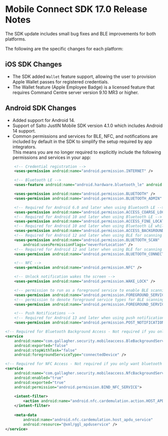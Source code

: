 # Mobile Connect SDK 17.0 Release Notes

The SDK update includes small bug fixes and BLE improvements for both platforms.  

The following are the specific changes for each platform:

## iOS SDK Changes

* The SDK added `Wallet` feature support, allowing the user to provision Apple Wallet passes for registered credentials.
* The Wallet feature (Apple Employee Badge) is a licensed feature that requires Command Centre server version 9.10 MR3 or higher.

## Android SDK Changes

* Added support for Android 14.
* Support of Salto JustIN Mobile SDK version 4.1.0 which includes Android 14 support.
* Common permissions and services for BLE, NFC, and notifications are included by default in the SDK to simplify the setup required by app integrators.  
This means you are no longer required to explicitly include the following permissions and services in your app:

```xml
    <!-- Credential registration -->
    <uses-permission android:name="android.permission.INTERNET" />

    <!-- Bluetooth LE -->
    <uses-feature android:name="android.hardware.bluetooth_le" android:required="true" />

    <uses-permission android:name="android.permission.BLUETOOTH" />
    <uses-permission android:name="android.permission.BLUETOOTH_ADMIN" />

    <!-- Required for Android 6.0 and later when using Bluetooth LE -->
    <uses-permission android:name="android.permission.ACCESS_COARSE_LOCATION" />
    <!-- Required for Android 10 and later when using Bluetooth LE -->
    <uses-permission android:name="android.permission.ACCESS_FINE_LOCATION" />
    <!-- Required for Android 10 and later when using Bluetooth LE while the app is not on-screen -->
    <uses-permission android:name="android.permission.ACCESS_BACKGROUND_LOCATION" />
    <!-- Required for Android 12 and later when using BLE for scanning -->
    <uses-permission android:name="android.permission.BLUETOOTH_SCAN"
        android:usesPermissionFlags="neverForLocation" />
    <!-- Required for Android 12 and later when using BLE for scanning -->
    <uses-permission android:name="android.permission.BLUETOOTH_CONNECT" />

    <!-- NFC -->
    <uses-permission android:name="android.permission.NFC" />

    <!-- Unlock notification wakes the screen -->
    <uses-permission android:name="android.permission.WAKE_LOCK" />

    <!-- permission to run as a foreground service to enable BLE scanning https://developer.android.com/about/versions/pie/android-9.0-changes-28 -->
    <uses-permission android:name="android.permission.FOREGROUND_SERVICE" />
    <!-- permission to denote foreground service types for BLE scanning -->
    <uses-permission android:name="android.permission.FOREGROUND_SERVICE_CONNECTED_DEVICE" />

    <!-- Push Notifications -->
    <!-- Required for Android 13 and later when using push notifications -->
    <uses-permission android:name="android.permission.POST_NOTIFICATIONS" />
```

```xml
<!-- Required for Bluetooth Background Access - Not required if you only want foreground -->
<service 
    android:name="com.gallagher.security.mobileaccess.BleBackgroundService"
    android:exported="false"
    android:stopWithTask="false"
    android:foregroundServiceType="connectedDevice" />

<!-- Required for NFC Access - Not required if you only want bluetooth (e.g. Manual Connect only) -->
<service
    android:name="com.gallagher.security.mobileaccess.NfcBackgroundService"
    android:enabled="true"
    android:exported="true"
    android:permission="android.permission.BIND_NFC_SERVICE">
    
    <intent-filter>
        <action android:name="android.nfc.cardemulation.action.HOST_APDU_SERVICE" />
    </intent-filter>
    
    <meta-data
        android:name="android.nfc.cardemulation.host_apdu_service"
        android:resource="@xml/ggl_apduservice" />
</service>
```




